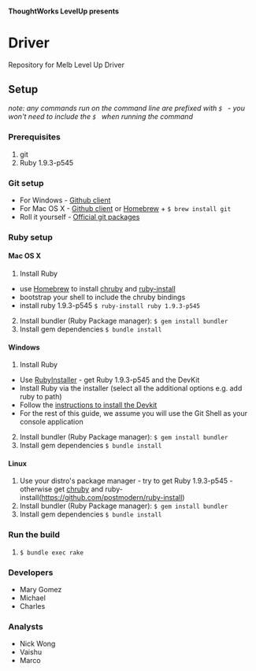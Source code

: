 #### ThoughtWorks LevelUp presents


# Driver

Repository for Melb Level Up Driver


## Setup
_note: any commands run on the command line are prefixed with `$ ` - you won't need to include the `$ ` when running the command_

### Prerequisites
1. git
2. Ruby 1.9.3-p545

### Git setup
- For Windows - [Github client](http://windows.github.com/)
- For Mac OS X - [Github client](http://mac.github.com/) or [Homebrew](http://brew.sh/) + `$ brew install git`
- Roll it yourself - [Official git packages](http://git-scm.com/downloads)

### Ruby setup
#### Mac OS X
1. Install Ruby
  - use [Homebrew](http://brew.sh/) to install [chruby](https://github.com/postmodern/chruby) and [ruby-install](https://github.com/postmodern/ruby-install)
  - bootstrap your shell to include the chruby bindings
  - install ruby 1.9.3-p545 `$ ruby-install ruby 1.9.3-p545`
2. Install bundler (Ruby Package manager): `$ gem install bundler`
3. Install gem dependencies `$ bundle install`

#### Windows
1. Install Ruby
  - Use [RubyInstaller](http://rubyinstaller.org/downloads/) - get Ruby 1.9.3-p545 and the DevKit
  - Install Ruby via the installer (select all the additional options e.g. add ruby to path)
  - Follow the [instructions to install the Devkit](https://github.com/oneclick/rubyinstaller/wiki/Development-Kit)
  - For the rest of this guide, we assume you will use the Git Shell as your console application

2. Install bundler (Ruby Package manager): `$ gem install bundler`
3. Install gem dependencies `$ bundle install`

#### Linux
1. Use your distro's package manager - try to get Ruby 1.9.3-p545 - otherwise get [chruby](https://github.com/postmodern/chruby) and ruby-install(https://github.com/postmodern/ruby-install)
2. Install bundler (Ruby Package manager): `$ gem install bundler`
3. Install gem dependencies `$ bundle install`


### Run the build
1. `$ bundle exec rake`


### Developers
- Mary Gomez
- Michael
- Charles

### Analysts
- Nick Wong
- Vaishu
- Marco
